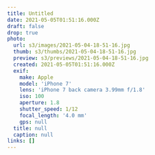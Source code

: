 ```yaml
---
title: Untitled
date: 2021-05-05T01:51:16.000Z
draft: false
drop: true
photo:
  url: s3/images/2021-05-04-18-51-16.jpg
  thumb: s3/thumbs/2021-05-04-18-51-16.jpg
  preview: s3/previews/2021-05-04-18-51-16.jpg
  created: 2021-05-05T01:51:16.000Z
  exif:
    make: Apple
    model: 'iPhone 7'
    lens: 'iPhone 7 back camera 3.99mm f/1.8'
    iso: 100
    aperture: 1.8
    shutter_speed: 1/12
    focal_length: '4.0 mm'
    gps: null
  title: null
  caption: null
links: []
---
```

